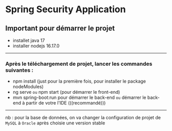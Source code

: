 # Spring Security Application

## Important pour démarrer le projet

- installet java 17 
- installer nodejs 16.17.0

---
### Après le téléchargement de projet, lancer les commandes suivantes :
- npm install (just pour la première fois, pour installer le package nodeModules)
- ng serve `ou` npm start (pour démarrer le front-end)
- mvn spring-boot:run pour démarrer le back-end `ou` démarrer le back-end à partir de votre l'IDE (((recommandé)))
---
nb : pour la base de données, on va changer la configuration de projet de `MySQL` à `Oracle` après choisie une version stable
